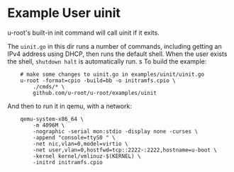 # Example User uinit

u-root's built-in init command will call uinit if it exits.

The `uinit.go` in this dir runs a number of commands, including getting an IPv4
address using DHCP, then runs the default shell. When the user exists the shell,
`shutdown halt` is automatically run.
s
To build the example:

```shell
    # make some changes to uinit.go in examples/uinit/uinit.go
    u-root -format=cpio -build=bb -o initramfs.cpio \
        ./cmds/* \
        github.com/u-root/u-root/examples/uinit
```

And then to run it in qemu, with a network:

```shell
    qemu-system-x86_64 \
        -m 4096M \
        -nographic -serial mon:stdio -display none -curses \
        -append "console=ttyS0 " \
        -net nic,vlan=0,model=virtio \
        -net user,vlan=0,hostfwd=tcp::2222-:2222,hostname=u-boot \
        -kernel kernel/vmlinuz-$(KERNEL) \
        -initrd initramfs.cpio
```
